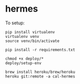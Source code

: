 # hermes

To setup:

    pip install virtualenv
    virtualenv venv
    source venv/bin/activate

    pip install -r requirements.txt

    chmod +x deploy/*
    deploy/setup-env

    brew install heroku/brew/heroku
    heroku git:remote -a cal-hermes
